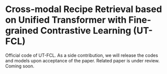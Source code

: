 # Cross-modal Recipe Retrieval based on Unified Transformer with Fine-grained Contrastive Learning (UT-FCL)
Official code of UT-FCL. As a side contribution, we will release the codes and models upon acceptance of the paper. Related paper is under review. 
Coming soon.
